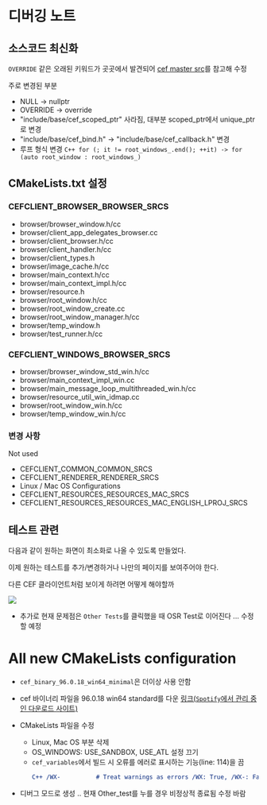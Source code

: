 # 디버깅 노트

## 소스코드 최신화
`OVERRIDE` 같은 오래된 키워드가 곳곳에서 발견되어 [cef master src](https://bitbucket.org/chromiumembedded/cef/src/master)를 참고해 수정

주로 변경된 부분
- NULL -> nullptr
- OVERRIDE -> override
-  "include/base/cef_scoped_ptr" 사라짐, 대부분 scoped_ptr에서 unique_ptr로 변경
- "include/base/cef_bind.h" -> "include/base/cef_callback.h"  변경
- 루프 형식 변경
	```C++ for (; it != root_windows_.end(); ++it) -> for (auto root_window : root_windows_)```


## CMakeLists.txt 설정
### CEFCLIENT_BROWSER_BROWSER_SRCS
- browser/browser_window.h/cc
- browser/client_app_delegates_browser.cc
- browser/client_browser.h/cc
- browser/client_handler.h/cc
- browser/client_types.h
- browser/image_cache.h/cc
- browser/main_context.h/cc
- browser/main_context_impl.h/cc
- browser/resource.h
- browser/root_window.h/cc
- browser/root_window_create.cc
- browser/root_window_manager.h/cc
- browser/temp_window.h
- browser/test_runner.h/cc

### CEFCLIENT_WINDOWS_BROWSER_SRCS
- browser/browser_window_std_win.h/cc
- browser/main_context_impl_win.cc
- browser/main_message_loop_multithreaded_win.h/cc
- browser/resource_util_win_idmap.cc
- browser/root_window_win.h/cc
- browser/temp_window_win.h/cc

### 변경 사항
Not used
- CEFCLIENT_COMMON_COMMON_SRCS 
- CEFCLIENT_RENDERER_RENDERER_SRCS 
- Linux / Mac OS Configurations 
- CEFCLIENT_RESOURCES_RESOURCES_MAC_SRCS 
- CEFCLIENT_RESOURCES_RESOURCES_MAC_ENGLISH_LPROJ_SRCS 

## 테스트 관련
다음과 같이 원하는 화면이 최소화로 나올 수 있도록 만들었다.

이제 원하는 테스트를 추가/변경하거나 나만의 페이지를 보여주어야 한다.

다른 CEF 클라이언트처럼 보이게 하려면 어떻게 해야할까

<img src="https://user-images.githubusercontent.com/45554623/147454334-b5db7a77-c488-4dec-81b8-1777ed9dbd69.png">

- 추가로 현재 문제점은 `Other Tests`를 클릭했을 때 OSR Test로 이어진다 ... 수정할 예정


# All new CMakeLists configuration
- `cef_binary_96.0.18_win64_minimal`은 더이상 사용 안함
- cef 바이너리 파일을 96.0.18 win64 standard를 다운 [링크(`Spotify`에서 관리 중인 다운로드 사이트)](https://cef-builds.spotifycdn.com/cef_binary_96.0.18%2Bgfe551e4%2Bchromium-96.0.4664.110_windows64.tar.bz2) 

- CMakeLists 파일을 수정
	- Linux, Mac OS 부분 삭제
	- OS_WINDOWS: USE_SANDBOX, USE_ATL 설정 끄기
	- `cef_variables`에서 빌드 시 오류를 에러로 표시하는 기능(line: 114)을 끔
		```CMake
		C++ /WX-          # Treat warnings as errors /WX: True, /WX-: False
		```

- 디버그 모드로 생성 .. 현재 Other_test를 누를 경우 비정상적 종료됨 수정 바람
